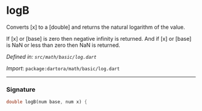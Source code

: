 # logB

Converts [x] to a [double] and returns the natural logarithm of the value.

If [x] or [base] is zero then negative infinity is returned.
And if [x] or [base] is NaN or less than zero then NaN is returned.

_Defined in: `src/math/basic/log.dart`_

_Import_: `package:dartora/math/basic/log.dart`

---

### Signature

```dart
double logB(num base, num x) {
```
